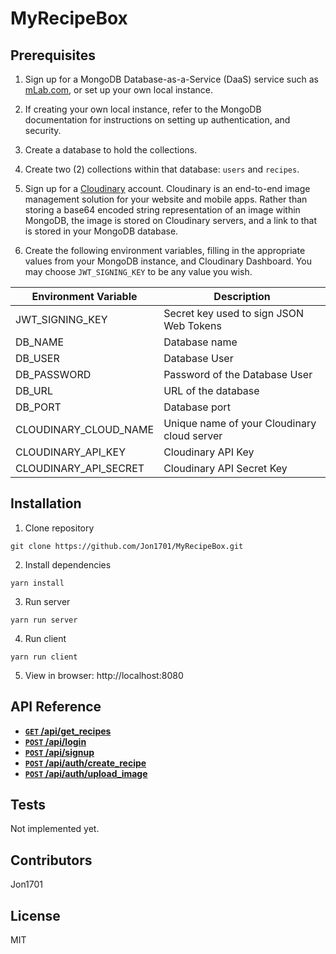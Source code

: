 # MyRecipeBox

## Prerequisites

1. Sign up for a MongoDB Database-as-a-Service (DaaS) service such as [mLab.com](https://www.mlab.com), or set up your own local instance.

2. If creating your own local instance, refer to the MongoDB documentation for instructions on setting up authentication, and security.

3. Create a database to hold the collections.

4. Create two (2) collections within that database: <code>users</code> and <code>recipes</code>.

5. Sign up for a [Cloudinary](https://www.cloudinary.com) account. Cloudinary is an end-to-end image management solution for your website and mobile apps. Rather than storing a base64 encoded string representation of an image within MongoDB, the image is stored on Cloudinary servers, and a link to that is stored in your MongoDB database.

6. Create the following environment variables, filling in the appropriate values from your MongoDB instance, and Cloudinary Dashboard. You may choose <code>JWT_SIGNING_KEY</code> to be any value you wish.

| Environment Variable  | Description                                 |
|-----------------------|---------------------------------------------|
| JWT_SIGNING_KEY       | Secret key used to sign JSON Web Tokens     |
| DB_NAME               | Database name                               |
| DB_USER               | Database User                               |
| DB_PASSWORD           | Password of the Database User               |
| DB_URL                | URL of the database                         |
| DB_PORT               | Database port                               |
| CLOUDINARY_CLOUD_NAME | Unique name of your Cloudinary cloud server |
| CLOUDINARY_API_KEY    | Cloudinary API Key                          |
| CLOUDINARY_API_SECRET | Cloudinary API Secret Key                   |

## Installation

1. Clone repository

  ```
  git clone https://github.com/Jon1701/MyRecipeBox.git
  ```

2. Install dependencies

  ```
  yarn install
  ```

3. Run server

  ```
  yarn run server
  ```

4. Run client

  ```
  yarn run client
  ```

5. View in browser: http://localhost:8080

## API Reference

- **[<code>GET</code> /api/get_recipes](documentation/get_recipes.md)**
- **[<code>POST</code> /api/login](documentation/login.md)**
- **[<code>POST</code> /api/signup](documentation/signup.md)**
- **[<code>POST</code> /api/auth/create_recipe](documentation/create_recipe.md)**
- **[<code>POST</code> /api/auth/upload_image](documentation/upload_image.md)**

## Tests

Not implemented yet.

## Contributors

Jon1701

## License

MIT
